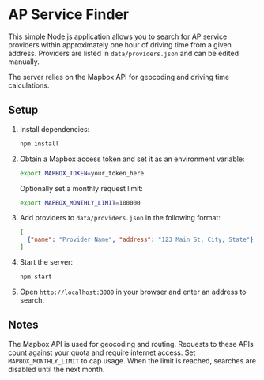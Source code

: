 # AP Service Finder

This simple Node.js application allows you to search for AP service providers within approximately one hour of driving time from a given address. Providers are listed in `data/providers.json` and can be edited manually.

The server relies on the Mapbox API for geocoding and driving time calculations.

## Setup

1. Install dependencies:
   ```bash
   npm install
   ```
2. Obtain a Mapbox access token and set it as an environment variable:
   ```bash
   export MAPBOX_TOKEN=your_token_here
   ```
   Optionally set a monthly request limit:
   ```bash
   export MAPBOX_MONTHLY_LIMIT=100000
   ```
3. Add providers to `data/providers.json` in the following format:
   ```json
   [
     {"name": "Provider Name", "address": "123 Main St, City, State"}
   ]
   ```
4. Start the server:
   ```bash
   npm start
   ```
5. Open `http://localhost:3000` in your browser and enter an address to search.

## Notes

The Mapbox API is used for geocoding and routing. Requests to these APIs count against your quota and require internet access. Set `MAPBOX_MONTHLY_LIMIT` to cap usage. When the limit is reached, searches are disabled until the next month.
